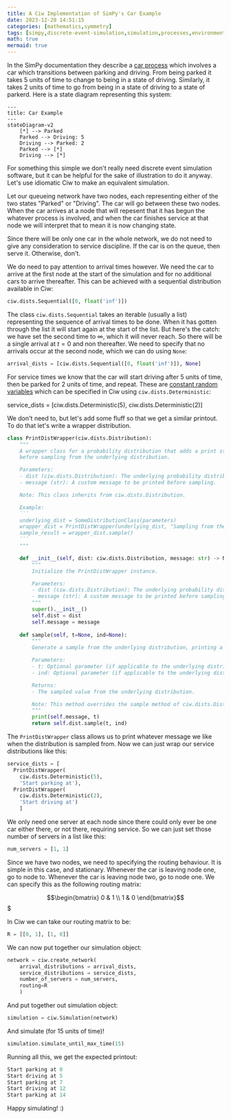```yaml
---
title: A Ciw Implementation of SimPy's Car Example
date: 2023-12-20 14:51:15
categories: [mathematics,symmetry]
tags: [simpy,discrete-event-simulation,simulation,processes,environment,python,python-generator,ciw,queueing-network,queueing-theory,routing,process-based-simulation,random-variables,constant-random-variable,arrival-distributions,service-distributions,timing,initialization]
math: true
mermaid: true
---
```


In the SimPy documentation they describe a [car process](https://simpy.readthedocs.io/en/latest/simpy_intro/basic_concepts.html#our-first-process) which involves a car which transitions between parking and driving. From being parked it takes 5 units of time to change to being in a state of driving. Similarly, it takes 2 units of time to go from being in a state of driving to a state of parkerd. Here is a state diagram representing this system:

```mermaid
---
title: Car Example
---
stateDiagram-v2
    [*] --> Parked
    Parked --> Driving: 5
    Driving --> Parked: 2
    Parked --> [*]
    Driving --> [*]
```

For something this simple we don't really need discrete event simulation software, but it can be helpful for the sake of illustration to do it anyway. Let's use idiomatic Ciw to make an equivalent simulation.

Let our queueing network have two nodes, each representing either of the two states "Parked" or "Driving". The car will go between these two nodes. When the car arrives at a node that will repesent that it has begun the whatever process is involved, and when the car finishes service at that node we will interpret that to mean it is now changing state. 

Since there will be only one car in the whole network, we do not need to give any consideration to service discipline. If the car is on the queue, then serve it. Otherwise, don't.

We do need to pay attention to arrival times however. We need the car to arrive at the first node at the start of the simulation and for no additional cars to arrive thereafter. This can be achieved with a sequential distribution available in Ciw:

```python
ciw.dists.Sequential([0, float('inf')])
```

The class `ciw.dists.Sequential` takes an iterable (usually a list) representing the sequence of arrival times to be done. When it has gotten through the list it will start again at the start of the list. But here's the catch: we have set the second time to $\infty$, which it will never reach. So there will be a single arrival at $t=0$ and non thereafter. We need to specify that no arrivals occur at the second node, which we can do using `None`:

```python
arrival_dists = [ciw.dists.Sequential([0, float('inf')]), None]
```

For service times we know that the car will start driving after 5 units of time, then be parked for 2 units of time, and repeat. These are [constant random variables](https://en.wikipedia.org/wiki/Degenerate_distribution#Constant_random_variable) which can be specified in Ciw using `ciw.dists.Deterministic`:

service_dists = [ciw.dists.Deterministic(5), ciw.dists.Deterministic(2)]

We don't need to, but let's add some fluff so that we get a similar printout. To do that let's write a wrapper distribution.

```python
class PrintDistWrapper(ciw.dists.Distribution):
    """
    A wrapper class for a probability distribution that adds a print statement
    before sampling from the underlying distribution.

    Parameters:
    - dist (ciw.dists.Distribution): The underlying probability distribution to be wrapped.
    - message (str): A custom message to be printed before sampling.

    Note: This class inherits from ciw.dists.Distribution.

    Example:
    ```
    underlying_dist = SomeDistributionClass(parameters)
    wrapper_dist = PrintDistWrapper(underlying_dist, "Sampling from the distribution:")
    sample_result = wrapper_dist.sample()
    ```
    """

    def __init__(self, dist: ciw.dists.Distribution, message: str) -> NoReturn:
        """
        Initialize the PrintDistWrapper instance.

        Parameters:
        - dist (ciw.dists.Distribution): The underlying probability distribution to be wrapped.
        - message (str): A custom message to be printed before sampling.
        """
        super().__init__()
        self.dist = dist
        self.message = message
            
    def sample(self, t=None, ind=None):
        """
        Generate a sample from the underlying distribution, printing a custom message.

        Parameters:
        - t: Optional parameter (if applicable to the underlying distribution).
        - ind: Optional parameter (if applicable to the underlying distribution).

        Returns:
        - The sampled value from the underlying distribution.

        Note: This method overrides the sample method of ciw.dists.Distribution.
        """
        print(self.message, t)
        return self.dist.sample(t, ind)
```

The `PrintDistWrapper` class allows us to print whatever message we like when the distribution is sampled from. Now we can just wrap our service distributions like this:

```python
service_dists = [
  PrintDistWrapper(
    ciw.dists.Deterministic(5), 
    'Start parking at'), 
  PrintDistWrapper(
    ciw.dists.Deterministic(2), 
    'Start driving at')
    ]
```

We only need one server at each node since there could only ever be one car either there, or not there, requiring service. So we can just set those number of servers in a list like this:

```python
num_servers = [1, 1]
```

Since we have two nodes, we need to specifying the routing behaviour. It is simple in this case, and stationary. Whenever the car is leaving node one, go to node to. Whenever the car is leaving node two, go to node one. We can specify this as the following routing matrix:

$$\begin{bmatrix} 0 & 1 \\ 1 & 0 \end{bmatrix}$$$

In Ciw we can take our routing matrix to be:

```python
R = [[0, 1], [1, 0]]
```

We can now put together our simulation object:

```python
network = ciw.create_network(
    arrival_distributions = arrival_dists,
    service_distributions = service_dists,
    number_of_servers = num_servers,
    routing=R
    )
```

And put together out simulation object:

```python
simulation = ciw.Simulation(network)
```

And simulate (for 15 units of time)!

```python
simulation.simulate_until_max_time(15)
```

Running all this, we get the expected printout:

```python
Start parking at 0
Start driving at 5
Start parking at 7
Start driving at 12
Start parking at 14
```

Happy simulating! :)
